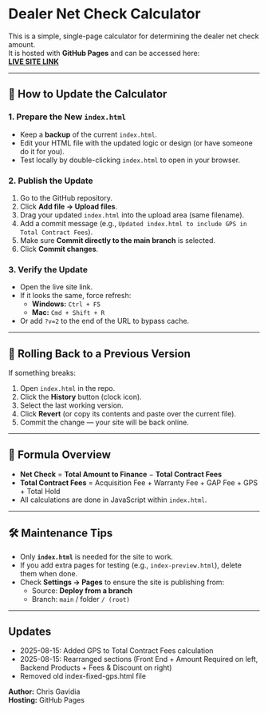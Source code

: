 # Dealer Net Check Calculator

This is a simple, single-page calculator for determining the dealer net check amount.  
It is hosted with **GitHub Pages** and can be accessed here:  
**[LIVE SITE LINK](https://cgavidia0362.github.io/dealercalculator/)**

---

## 🚀 How to Update the Calculator

### 1. Prepare the New `index.html`
- Keep a **backup** of the current `index.html`.
- Edit your HTML file with the updated logic or design (or have someone do it for you).
- Test locally by double-clicking `index.html` to open in your browser.

### 2. Publish the Update
1. Go to the GitHub repository.
2. Click **Add file → Upload files**.
3. Drag your updated `index.html` into the upload area (same filename).
4. Add a commit message (e.g., `Updated index.html to include GPS in Total Contract Fees`).
5. Make sure **Commit directly to the main branch** is selected.
6. Click **Commit changes**.

### 3. Verify the Update
- Open the live site link.
- If it looks the same, force refresh:
  - **Windows:** `Ctrl + F5`
  - **Mac:** `Cmd + Shift + R`
- Or add `?v=2` to the end of the URL to bypass cache.

---

## 🔄 Rolling Back to a Previous Version
If something breaks:
1. Open `index.html` in the repo.
2. Click the **History** button (clock icon).
3. Select the last working version.
4. Click **Revert** (or copy its contents and paste over the current file).
5. Commit the change — your site will be back online.

---

## 🧮 Formula Overview
- **Net Check** = **Total Amount to Finance** − **Total Contract Fees**
- **Total Contract Fees** = Acquisition Fee + Warranty Fee + GAP Fee + GPS + Total Hold
- All calculations are done in JavaScript within `index.html`.

---

## 🛠 Maintenance Tips
- Only **`index.html`** is needed for the site to work.
- If you add extra pages for testing (e.g., `index-preview.html`), delete them when done.
- Check **Settings → Pages** to ensure the site is publishing from:
  - Source: **Deploy from a branch**
  - Branch: `main` / folder `/ (root)`

---
## Updates
- 2025-08-15: Added GPS to Total Contract Fees calculation
- 2025-08-15: Rearranged sections (Front End + Amount Required on left, Backend Products + Fees & Discount on right)
- Removed old index-fixed-gps.html file

**Author:** Chris Gavidia  
**Hosting:** GitHub Pages
